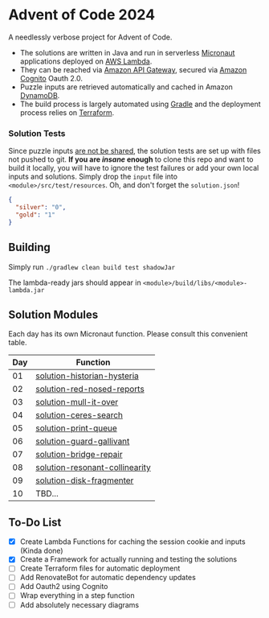# Advent of Code 2024

A needlessly verbose project for Advent of Code.

* The solutions are written in Java and run in serverless [Micronaut](https://micronaut.io/) applications deployed on
  [AWS Lambda](https://aws.amazon.com/lambda/).
* They can be reached via [Amazon API Gateway](https://aws.amazon.com/api-gateway/), secured
  via [Amazon Cognito](https://aws.amazon.com/de/cognito/) Oauth
  2.0.
* Puzzle inputs are retrieved automatically and cached in Amazon [DynamoDB](https://aws.amazon.com/dynamodb/).
* The build process is largely automated using [Gradle](https://gradle.org/) and the deployment process relies on
  [Terraform](https://www.terraform.io/).

### Solution Tests

Since puzzle inputs [are not be shared](https://adventofcode.com/2024/about), the solution tests are set up with files
not pushed to git. **If you are _insane_ enough** to clone this repo and want to build it locally, you will have to
ignore the test failures or add your own local inputs and
solutions. Simply drop the `input` file into `<module>/src/test/resources`. Oh, and don't forget the `solution.json`!

```json
{
  "silver": "0",
  "gold": "1"
}
```

## Building

Simply run `./gradlew clean build test shadowJar`

The lambda-ready jars should appear in `<module>/build/libs/<module>-lambda.jar`

## Solution Modules

Each day has its own Micronaut function. Please consult this convenient table.

| Day | Function                                                                                                                                                              |
|-----|-----------------------------------------------------------------------------------------------------------------------------------------------------------------------|
| 01  | [solution-historian-hysteria](solution-historian-hysteria/src/main/java/com/mostlynobody/aoc/y24/service/historianhysteria/HistorianHysteriaService.java)             |
| 02  | [solution-red-nosed-reports](solution-red-nosed-reports/src/main/java/com/mostlynobody/aoc/y24/service/rednosedreports/RedNosedReportsService.java)                   |
| 03  | [solution-mull-it-over](solution-mull-it-over/src/main/java/com/mostlynobody/aoc/y24/service/mullitover/MullItOverService.java)                                       |
| 04  | [solution-ceres-search](solution-ceres-search/src/main/java/com/mostlynobody/aoc/y24/service/ceressearch/CeresSearchService.java)                                     |
| 05  | [solution-print-queue](solution-print-queue/src/main/java/com/mostlynobody/aoc/y24/service/printqueue/PrintQueueService.java)                                         |
| 06  | [solution-guard-gallivant](solution-guard-gallivant/src/main/java/com/mostlynobody/aoc/y24/service/guardgallivant/GuardGallivantService.java)                         |
| 07  | [solution-bridge-repair](solution-bridge-repair/src/main/java/com/mostlynobody/aoc/y24/service/bridgerepair/BridgeRepairService.java)                                 |
| 08  | [solution-resonant-collinearity](solution-resonant-collinearity/src/main/java/com/mostlynobody/aoc/y24/service/resonantcollinearity/ResonantCollinearityService.java) |
| 09  | [solution-disk-fragmenter](solution-disk-fragmenter/src/main/java/com/mostlynobody/aoc/y24/service/diskfragmenter/DiskFragmenterService.java)                         |
| 10  | TBD...                                                                                                                                                                |

## To-Do List

- [x] Create Lambda Functions for caching the session cookie and inputs (Kinda done)
- [x] Create a Framework for actually running and testing the solutions
- [ ] Create Terraform files for automatic deployment
- [ ] Add RenovateBot for automatic dependency updates
- [ ] Add Oauth2 using Cognito
- [ ] Wrap everything in a step function
- [ ] Add absolutely necessary diagrams
